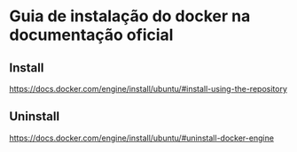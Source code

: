 # Guia de instalação do docker na documentação oficial
## Install
<https://docs.docker.com/engine/install/ubuntu/#install-using-the-repository>
## Uninstall
<https://docs.docker.com/engine/install/ubuntu/#uninstall-docker-engine>

